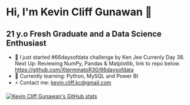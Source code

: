# Hi, I'm Kevin Cliff Gunawan 👋

## 21 y.o Fresh Graduate and a Data Science Enthusiast

- 🔭 I just started #66daysofdata challenge by Ken Jee
Currenly Day 38. Next Up: Reviewing NumPy, Pandas & Matplotlib, link to repo below.
https://github.com/XterminatoR30/66daysofdata
- 🌱 Currently learning: Python, MySQL and Power BI
- ⚡ Contact me: kevin.cliff.kc@gmail.com

[![Kevin Cliff Gunawan's GitHub stats](https://github-readme-stats.vercel.app/api?username=XterminatoR30)](https://github.com/XterminatoR30/github-readme-stats)

